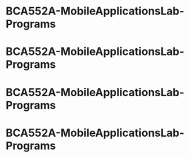 # BCA552A-MobileApplicationsLab-Programs
# BCA552A-MobileApplicationsLab-Programs
# BCA552A-MobileApplicationsLab-Programs
# BCA552A-MobileApplicationsLab-Programs
